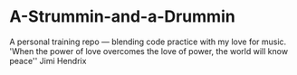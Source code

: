 # A-Strummin-and-a-Drummin
A personal training repo — blending code practice with my love for music.
'When the power of love overcomes the love of power, the world will know peace'' Jimi Hendrix
